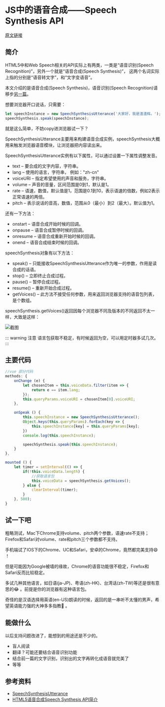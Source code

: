 # JS中的语音合成——Speech Synthesis API

[原文链接](https://denzel.netlify.com/js/speech_in_js_synthesis.html)

## 简介

HTML5中和Web Speech相关的API实际上有两类，一类是“语音识别(Speech Recognition)”，另外一个就是“语音合成(Speech Synthesis)”，
这两个名词实际上指的分别是“语音转文字”，和“文字变语音”。

本文介绍的是语音合成(Speech Synthesis)，语音识别(Speech Recognition)请移步[另一篇](speech_in_js_recognition.html)。

想要浏览器开口说话，只需要：
```js
let speechInstance = new SpeechSynthesisUtterance('大家好，我是渣渣辉。');
speechSynthesis.speak(speechInstance);
```
就是这么简单，不妨copy进浏览器试一下？

SpeechSynthesisUtterance主要用来构建语音合成实例，speechSynthesis大概用来触发浏览器语音模块，让浏览器把内容读出来。

SpeechSynthesisUtterance实例有以下属性，可以通过设置一下属性调整发音。

- text – 要合成的文字内容，字符串。
- lang – 使用的语言，字符串， 例如："zh-cn"
- voiceURI – 指定希望使用的声音和服务，字符串。
- volume – 声音的音量，区间范围是0到1，默认是1。
- rate – 语速，数值，默认值是1，范围是0.1到10，表示语速的倍数，例如2表示正常语速的两倍。
- pitch – 表示说话的音高，数值，范围从0（最小）到2（最大）。默认值为1。

还有一下方法：

- onstart – 语音合成开始时候的回调。
- onpause – 语音合成暂停时候的回调。
- onresume – 语音合成重新开始时候的回调。
- onend – 语音合成结束时候的回调。

speechSynthesis对象有以下方法：

- speak() – 只能接收SpeechSynthesisUtterance作为唯一的参数，作用是读合成的话语。
- stop() – 立即终止合成过程。
- pause() – 暂停合成过程。
- resume() – 重新开始合成过程。
- getVoices() – 此方法不接受任何参数，用来返回浏览器支持的语音包列表，是个数组。

speechSynthesis.getVoices()返回因每个浏览器不同及版本的不同返回不太一样，大致是这样：

![截图](http://pn4meizzc.bkt.clouddn.com/blog/1111111.png)

::: warning 注意
语言包获取不稳定，有时候返回为空，可以用定时器多试几次。
:::

## 主要代码

```js
//vue 部分代码
methods: {
    onChange (e) {
        let chosenItem = this.voiceData.filter(item => {
            return e == item.lang;
        });
        this.queryParams.voiceURI = chosenItem[0].voiceURI;
    },

    onSpeak () {
        this.speechInstance = new SpeechSynthesisUtterance();
        Object.keys(this.queryParams).forEach(key => {
            this.speechInstance[key] = this.queryParams[key];
        })
        console.log(this.speechInstance);

        speechSynthesis.speak(this.speechInstance);
    }
},

mounted () {
    let timer = setInterval(() => {
        if(!this.voiceData.length) {
            //获取语言包
            this.voiceData = speechSynthesis.getVoices();
        } else {
            clearInterval(timer);
        }
    }, 500);
}
```

## 试一下吧
<Speech-Synthesis></Speech-Synthesis>

粗略测试，Mac下Chrome支持volume、pitch两个参数，语速rate不支持；Firefox和Safari对volume、rate和pitch三个参数都不支持。

手机端试了IOS下的Chrome、UC和Safari，安卓的Chrome，竟然都完美支持:smile: ！

但是可能因为Google被墙的缘故，Chrome的语音功能很不稳定，Firefox和Safari反而比较稳定。

多试几种其他语言，如日语(ja-JP)、粤语(zh-HK)、台湾话(zh-TW)等还是很有意思的:joy: 。前提是你的浏览器有这种语言包。

奇怪的是汉语选择用英语(en-US)朗读的时候，返回的是一串听不太懂的男声，希望英语能力强的大神多多指教:pray: 。

## 能做什么
以后支持问题改进了，能想到的用途还是不少的。
- 盲人阅读
- 翻译？可能还要结合语音识别功能
- 结合前一篇的文字识别，识别出的文字再转化成语音就完美了
- 等等

## 参考资料
- [SpeechSynthesisUtterance](https://developer.mozilla.org/en-US/docs/Web/API/SpeechSynthesisUtterance)
- [HTML5语音合成Speech Synthesis API简介](http://www.zhangxinxu.com/wordpress/2017/01/html5-speech-recognition-synthesis-api/)
